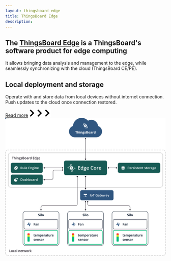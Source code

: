 ```yaml
---
layout: thingsboard-edge
title: ThingsBoard Edge
description:
---
```


<section id="tb-customers">
	<main>
		<a href="/industries/telecom/#tmobile"><object data="/images/customers/clear/t-mobile.svg"></object></a>
		<a href="https://www.bosch.com/"><object data="/images/customers/clear/bosch.svg"></object></a>
		<a href="https://www.prosegur.com/"><object data="/images/customers/clear/prosegur.svg"></object></a>
		<a href="http://www.engie.sk/en/kontakt"><object data="/images/customers/clear/engie.svg"></object></a>
		<a href="/industries/smart-energy/#circutor"><object data="/images/customers/clear/circutor.svg"></object></a>
		<a href="/industries/telecom/#tektelic"><object data="/images/customers/clear/tektelic.svg"></object></a>
	</main>
</section>

<section id="intro">
	<main>
		<h1 class="intro_title">The <a href="/docs/edge/what-is-edge/">ThingsBoard Edge</a> is a ThingsBoard's software product for edge computing</h1>
        <p class="labeling">It allows bringing data analysis and management to the edge, while seamlessly synchronizing with the cloud (ThingsBoard CE/PE).</p>
	</main>
</section>

<section id="local-deployment">
    <main>
        <div class="block">
            <div class="feature-des"><h2>Local deployment and storage</h2>
                <p>Operate with and store data from local devices without internet connection. Push updates to the cloud once connection restored.</p>
                <a class="read-more-button" href="/docs/reference/msa/">Read more<img class="arrow first" src="/images/pe/read-more-arrow.svg"><img class="arrow second" src="/images/pe/read-more-arrow.svg"><img class="arrow third" src="/images/pe/read-more-arrow.svg"></a>
            </div>
            <div class="block-img">
                <img src="/images/edge/local-deployment.svg">
            </div>
        </div>
    </main>
</section>
